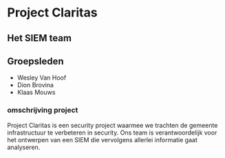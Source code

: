 # Project Claritas 
## Het SIEM team

## Groepsleden
- Wesley Van Hoof
- Dion Brovina
- Klaas Mouws

### omschrijving project
Project Claritas is een security project waarmee we trachten de gemeente infrastructuur te verbeteren in security. Ons team is verantwoordelijk voor het ontwerpen van een SIEM die vervolgens allerlei informatie gaat analyseren. 

